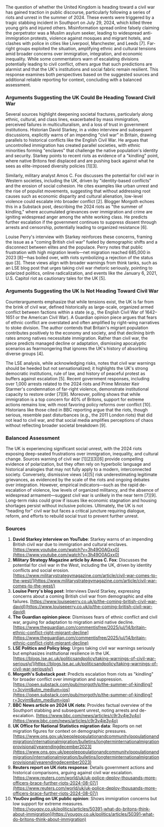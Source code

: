 The question of whether the United Kingdom is heading toward a civil war has gained traction in public discourse, particularly following a series of riots and unrest in the summer of 2024. These events were triggered by a tragic stabbing incident in Southport on July 29, 2024, which killed three young girls and injured others. Misinformation spread online falsely claiming the perpetrator was a Muslim asylum seeker, leading to widespread anti-immigration protests, violence against mosques and migrant hotels, and clashes with police in cities like Liverpool, Manchester, and Leeds [7]. Far-right groups exploited the situation, amplifying ethnic and cultural tensions amid broader concerns over immigration, integration, and economic inequality. While some commentators warn of escalating divisions potentially leading to civil conflict, others argue that such predictions are alarmist and that the UK's institutions and social fabric remain resilient. This response examines both perspectives based on the suggested sources and additional reliable reporting for context, concluding with a balanced assessment.

### Arguments Suggesting the UK Could Be Heading Toward Civil War
Several sources highlight deepening societal fractures, particularly along ethnic, cultural, and class lines, exacerbated by mass immigration, perceived failures in multiculturalism, and a loss of trust in government institutions. Historian David Starkey, in a video interview and subsequent discussions, explicitly warns of an impending "civil war" in Britain, drawing parallels to historical conflicts like the English Civil War. He argues that uncontrolled immigration has created parallel societies, with ethnic minorities forming "enclaves" that challenge the native population's identity and security. Starkey points to recent riots as evidence of a "kindling" point, where native Britons feel displaced and are pushing back against what he sees as elite-imposed diversity policies [1][3].

Similarly, military analyst Amos C. Fox discusses the potential for civil war in Western societies, including the UK, driven by "identity-based conflicts" and the erosion of social cohesion. He cites examples like urban unrest and the rise of populist movements, suggesting that without addressing root causes such as economic disparity and cultural alienation, low-level violence could escalate into broader conflict [2]. Blogger Morgoth echoes this in a Substack post, describing the 2024 riots as "the summer of kindling," where accumulated grievances over immigration and crime are igniting widespread anger among the white working class. He predicts further escalation if the government continues to suppress dissent through arrests and censorship, potentially leading to organized resistance [6].

Louise Perry's interview with Starkey reinforces these concerns, framing the issue as a "coming British civil war" fueled by demographic shifts and a disconnect between elites and the populace. Perry notes that public frustration with high migration levels—net migration reached 685,000 in 2023 [8]—has boiled over, with riots symbolizing a rejection of the status quo [3]. These views align with broader warnings from think tanks, such as an LSE blog post that urges taking civil war rhetoric seriously, pointing to polarized politics, online radicalization, and events like the January 6, 2021, U.S. Capitol riot as cautionary tales for the UK [5].

### Arguments Suggesting the UK Is Not Heading Toward Civil War
Counterarguments emphasize that while tensions exist, the UK is far from the brink of civil war, defined historically as large-scale, organized armed conflict between factions within a state (e.g., the English Civil War of 1642–1651 or the American Civil War). A Guardian opinion piece argues that fears of ethnic conflict are overstated and often amplified by right-wing narratives to stoke division. The author contends that Britain's migrant population contributes positively to the economy and society, and that declining birth rates among natives necessitate immigration. Rather than civil war, the piece predicts managed decline or adaptation, dismissing apocalyptic scenarios as fearmongering that ignores the UK's history of absorbing diverse groups [4].

The LSE analysis, while acknowledging risks, notes that civil war warnings should be heeded but not sensationalized; it highlights the UK's strong democratic institutions, rule of law, and history of peaceful protest as buffers against escalation [5]. Recent government responses, including over 1,000 arrests related to the 2024 riots and Prime Minister Keir Starmer's condemnation of far-right violence, demonstrate institutional capacity to restore order [7][9]. Moreover, polling shows that while immigration is a top concern for 40% of Britons, support for extreme actions remains low, with most favoring policy reforms over conflict [10]. Historians like those cited in BBC reporting argue that the riots, though serious, resemble past disturbances (e.g., the 2011 London riots) that did not lead to civil war, and that social media amplifies perceptions of chaos without reflecting broader societal breakdown [9].

### Balanced Assessment
The UK is experiencing significant social unrest, with the 2024 riots exposing deep-seated frustrations over immigration, inequality, and cultural change. Sources warning of civil war [1][2][3][6] provide compelling evidence of polarization, but they often rely on hyperbolic language and historical analogies that may not fully apply to a modern, interconnected society. Conversely, dismissive views [4][5] risk underestimating legitimate grievances, as evidenced by the scale of the riots and ongoing debates over integration. However, empirical indicators—such as the rapid de-escalation of violence, low levels of organized militancy, and the absence of widespread armament—suggest civil war is unlikely in the near term [7][9]. Long-term risks could grow if issues like economic stagnation and housing shortages persist without inclusive policies. Ultimately, the UK is not "heading for" civil war but faces a critical juncture requiring dialogue, reform, and efforts to rebuild social trust to prevent further unrest.

### Sources
1. **David Starkey interview on YouTube**: Starkey warns of an impending British civil war due to immigration and cultural enclaves. [https://www.youtube.com/watch?v=3h49O0AGxx0](https://www.youtube.com/watch?v=3h49O0AGxx0)  
2. **Military Strategy Magazine article by Amos C. Fox**: Discusses the potential for civil war in the West, including the UK, driven by identity conflicts and social erosion. [https://www.militarystrategymagazine.com/article/civil-war-comes-to-the-west/](https://www.militarystrategymagazine.com/article/civil-war-comes-to-the-west/)  
3. **Louise Perry's blog post**: Interviews David Starkey, expressing concerns about a coming British civil war from demographic and elite failures. [https://www.louiseperry.co.uk/p/the-coming-british-civil-war-david](https://www.louiseperry.co.uk/p/the-coming-british-civil-war-david)  
4. **The Guardian opinion piece**: Dismisses fears of ethnic conflict and civil war, arguing for adaptation to migration amid native decline. [https://www.theguardian.com/commentisfree/2025/jul/14/britain-ethnic-conflict-right-migrant-decline](https://www.theguardian.com/commentisfree/2025/jul/14/britain-ethnic-conflict-right-migrant-decline)  
5. **LSE Politics and Policy blog**: Urges taking civil war warnings seriously but emphasizes institutional resilience in the UK. [https://blogs.lse.ac.uk/politicsandpolicy/taking-warnings-of-civil-war-seriously/](https://blogs.lse.ac.uk/politicsandpolicy/taking-warnings-of-civil-war-seriously/)  
6. **Morgoth's Substack post**: Predicts escalation from riots as "kindling" for broader conflict over immigration and suppression. [https://open.substack.com/pub/morgoth/p/the-summer-of-kindling?r=3cvjmt&utm_medium=ios](https://open.substack.com/pub/morgoth/p/the-summer-of-kindling?r=3cvjmt&utm_medium=ios)  
7. **BBC News article on 2024 UK riots**: Provides factual overview of the Southport stabbing and subsequent unrest, noting arrests and de-escalation. [https://www.bbc.com/news/articles/c9r3v4je3y4o](https://www.bbc.com/news/articles/c9r3v4je3y4o)  
8. **UK Office for National Statistics migration data**: Reports on net migration figures for context on demographic pressures. [https://www.ons.gov.uk/peoplepopulationandcommunity/populationandmigration/internationalmigration/bulletins/longterminternationalmigrationprovisional/yearendingdecember2023](https://www.ons.gov.uk/peoplepopulationandcommunity/populationandmigration/internationalmigration/bulletins/longterminternationalmigrationprovisional/yearendingdecember2023)  
9. **Reuters report on UK riots response**: Details government actions and historical comparisons, arguing against civil war escalation. [https://www.reuters.com/world/uk/uk-police-deploy-thousands-more-officers-brace-further-riots-2024-08-07/](https://www.reuters.com/world/uk/uk-police-deploy-thousands-more-officers-brace-further-riots-2024-08-07/)  
10. **YouGov polling on UK public opinion**: Shows immigration concerns but low support for extreme measures. [https://yougov.co.uk/politics/articles/50391-what-do-britons-think-about-immigration](https://yougov.co.uk/politics/articles/50391-what-do-britons-think-about-immigration)